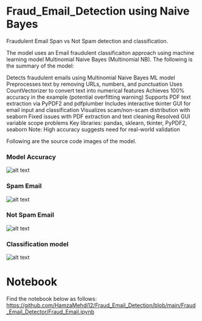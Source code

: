 # Fraud_Email_Detection using Naive Bayes
Fraudulent Email Span vs Not Spam detection and classification.


The model uses an Email fraudulent classificaiton approach using machine learning model Multinomial Naive Bayes (Multinomial NB). The following is the summary of the model:

Detects fraudulent emails using Multinomial Naive Bayes ML model
Preprocesses text by removing URLs, numbers, and punctuation
Uses CountVectorizer to convert text into numerical features
Achieves 100% accuracy in the example (potential overfitting warning)
Supports PDF text extraction via PyPDF2 and pdfplumber
Includes interactive tkinter GUI for email input and classification
Visualizes scam/non-scam distribution with seaborn
Fixed issues with PDF extraction and text cleaning
Resolved GUI variable scope problems
Key libraries: pandas, sklearn, tkinter, PyPDF2, seaborn
Note: High accuracy suggests need for real-world validation

Following are the source code images of the model.
### Model Accuracy
![alt text](https://github.com/HamzaMehdi12/Fraud_Email_Detection/blob/main/Fraud_Email_Detector/Fraud_em.png?raw=true)
### Spam Email
![alt text](https://github.com/HamzaMehdi12/Fraud_Email_Detection/blob/main/Fraud_Email_Detector/Email%20Scam.png?raw=true)
### Not Spam Email
![alt text](https://github.com/HamzaMehdi12/Fraud_Email_Detection/blob/main/Fraud_Email_Detector/Not%20Scam.png?raw=true)
### Classification model
![alt text](https://github.com/HamzaMehdi12/Fraud_Email_Detection/blob/main/Fraud_Email_Detector/Email_Spam_Classification.png?raw=true)

# Notebook
Find the notebook below as follows:
https://github.com/HamzaMehdi12/Fraud_Email_Detection/blob/main/Fraud_Email_Detector/Fraud_Email.ipynb
